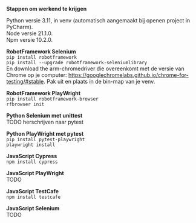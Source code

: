 **Stappen om werkend te krijgen**

Python versie 3.11, in venv 
(automatisch aangemaakt bij openen project in PyCharm). \
Node versie 21.1.0. \
Npm versie 10.2.0.

**RobotFramework Selenium** \
<code>pip install robotframework</code> \
<code>pip install --upgrade robotframework-seleniumlibrary</code> \
En download the arm-chromedriver die overeenkomt met de versie van 
Chrome op je computer: 
https://googlechromelabs.github.io/chrome-for-testing/#stable.
Pak uit en plaats in de bin-map van je venv.

**RobotFramework PlayWright** \
<code>pip install robotframework-browser</code> \
<code>rfbrowser init</code>

**Python Selenium met unittest** \
TODO herschrijven naar pytest

**Python PlayWright met pytest** \
<code>pip install pytest-playwright</code> \
<code>playwright install</code>

**JavaScript Cypress** \
<code>npm install cypress</code>

**JavaScript PlayWright** \
TODO

**JavaScript TestCafe** \
<code>npm install testcafe</code>

**JavaScript Selenium** \
TODO
